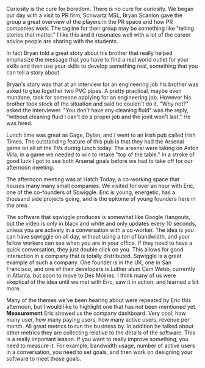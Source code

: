 <!--
.. title: There is no Cure for Curiosity
.. date: 2014/01/14 08:07:07
.. slug: there-is-no-cure-for-curiosity
.. tags: Jterm14
.. link: 
.. description: 
-->


Curiosity is the cure for boredom.  There is no cure for curiosity.  We began our day with a visit to PR firm, Schwartz MSL, Bryan Scanlon gave the group a great overview of the players in the PR space and how PR companies work.   The tagline for their group may be something like "telling stories that matter." I like this and it resonates well with a lot of the career advice people are sharing with the students. 

In fact Bryan told a great story about his brother that really helped emphasize the message that you have to find a real world outlet for your skills and then use your skills to develop something real, something that you can tell a story about. 

<!-- TEASER_END -->

Bryan's story was that at an interview for an engineering job his brother was asked to glue together two PVC pipes.  A pretty practical, maybe even mundane, task for someone applying for an engineering job.  However his brother took stock of the situation and said he couldn't do it.  "Why not?" asked the interviewer.  "You don't have any cleaning fluid" was the reply, "without cleaning fluid I can't do a proper job and the joint won't last."  He was hired.

Lunch time was great as Gage, Dylan, and I went to an Irish pub called Irish Times.  The outstanding feature of this pub is that they had the Arsenal game on all of the TVs during lunch today.  The arsenal were taking on Aston Villa, in a game we needed to win to retake "top of the table."  In a stroke of good luck I got to see both Arsenal goals before we had to take off for our afternoon meeting.

The afternoon meeting was at Hatch Today, a co-working space that houses many many small companies.  We visited for over an hour with Eric, one of the co-founders of Sqwiggle.  Eric is young, energetic, has a thousand side projects going, and is the epitome of young founders here in the area.  

The software that sqwiggle produces is somewhat like Google Hangouts, but the video is only in black and white and only updates every 10 seconds, unless you are actively in a conversation with a co-worker.  The idea is you can have sqwiggle on all day, without using a ton of bandwidth, and your fellow workers can see when you are in your office.  If they need to have a quick conversation, they just double click on you.  This allows for good interaction in a company that is totally distributed.  Sqwiggle is a great example of such a company.  One founder is in the UK, one in San Francisco, and one of their developers is Luther alum Cam Webb, currently in Atlanta, but soon to move to Des Moines.  I think many of us were skeptical of the idea until we met with Eric, saw it in action, and learned a bit more.

Many of the themes we've been hearing about were repeated by Eric this afternoon, but I would like to highlight one that has not been mentioned yet.  **Measurement**  Eric showed us the company dashboard.  Very cool, how many user, how many paying users, how many active users, revenue per month.  All great metrics to run the business by.  In addition he talked about other metrics they are collecting relative to the details of the software.  This is a really important lesson.  If you want to really improve something, you need to measure it.  For example, bandwidth usage, number of active users in a conversation, you need to set goals, and then work on designing your software to meet those goals.

